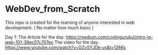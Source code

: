 # WebDev_from_Scratch

This repo is created for the learning of anyone interested in web development.
( No matter how much basic )

Day 1:
    The Article for the day: https://medium.com/codingurukul/intro-to-web-101-39ec07c707ec
    The video for the day: https://www.youtube.com/watch?v=GZvSYJDk-us&t=1286s